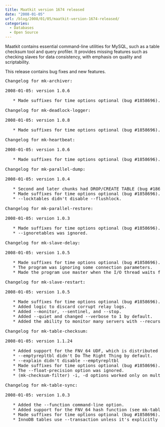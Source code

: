 ```yaml
---
title: Maatkit version 1674 released
date: "2008-01-05"
url: /blog/2008/01/05/maatkit-version-1674-released/
categories:
  - Databases
  - Open Source
---
```


Maatkit contains essential command-line utilities for MySQL, such as a table checksum tool and query profiler. It provides missing features such as checking slaves for data consistency, with emphasis on quality and scriptability.

This release contains bug fixes and new features.

<pre>Changelog for mk-archiver:

2008-01-05: version 1.0.6

   * Made suffixes for time options optional (bug #1858696).

Changelog for mk-deadlock-logger:

2008-01-05: version 1.0.8

   * Made suffixes for time options optional (bug #1858696).

Changelog for mk-heartbeat:

2008-01-05: version 1.0.6

   * Made suffixes for time options optional (bug #1858696).

Changelog for mk-parallel-dump:

2008-01-05: version 1.0.4

   * Second and later chunks had DROP/CREATE TABLE (bug #1863949).
   * Made suffixes for time options optional (bug #1858696).
   * --locktables didn't disable --flushlock.

Changelog for mk-parallel-restore:

2008-01-05: version 1.0.3

   * Made suffixes for time options optional (bug #1858696).
   * --ignoretables was ignored.

Changelog for mk-slave-delay:

2008-01-05: version 1.0.5

   * Made suffixes for time options optional (bug #1858696).
   * The program was ignoring some connection parameters.
   * Made the program use master when the I/O thread waits for relay log space.

Changelog for mk-slave-restart:

2008-01-05: version 1.0.5

   * Made suffixes for time options optional (bug #1858696).
   * Added logic to discard corrupt relay logs.
   * Added --monitor, --sentinel, and --stop.
   * Added --quiet and changed --verbose to 1 by default.
   * Added the ability to monitor many servers with --recurse.

Changelog for mk-table-checksum:

2008-01-05: version 1.1.24

   * Added support for the FNV_64 UDF, which is distributed with Maatkit.
   * --emptyrepltbl didn't Do The Right Thing by default.
   * --explain didn't disable --emptyrepltbl
   * Made suffixes for time options optional (bug #1858696).
   * The --float-precision option was ignored.
   * (mk-checksum-filter) -i, -d options worked only on multiple files.

Changelog for mk-table-sync:

2008-01-05: version 1.0.3

   * Added the --function command-line option.
   * Added support for the FNV_64 hash function (see mk-table-checksum).
   * Made suffixes for time options optional (bug #1858696).
   * InnoDB tables use --transaction unless it's explicitly specified.</pre>



